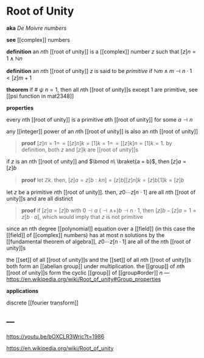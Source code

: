 # Root of Unity

**aka** _De Moivre numbers_

**see** [[complex]] numbers

**definition** an $n$th [[root of unity]] is a [[complex]] number $z$ such that $[z]n = 1 \land \mathbb N n$

**definition** an $n$th [[root of unity]] $z$ is said to be _primitive_ if $\mathbb N m \land m \dashv n \cdot 1 < [z]m + 1$

**theorem** if $\#\ \psi\ n = 1$, then all $n$th [[root of unity]]s except $1$ are primitive, see [[psi function in mat2348]]

**properties**

every $n$th [[root of unity]] is a primitive $a$th [[root of unity]] for some $a \dashv n$

any [[integer]] power of an $n$th [[root of unity]] is also an $n$th [[root of unity]]

> **proof** $[z]n = 1 =\!= [[z]n]k = [1]k = 1 =\!= [[z]k]n = [1]k = 1$. by definition, both $z$ and $[z]k$ are [[root of unity]]s

if $z$ is an $n$th [[root of unity]] and $\bmod n\ \braket{a = b}$, then $[z]a = [z]b$

> **proof** let $\mathbb Z k$. then, $[z]a = z[b : kn] = [z]b [[z]n]k = [z]b [1]k = [z]b$

let $z$ be a primitive $n$th [[root of unity]]. then, $z0 \cdots z[n \cdot 1]$ are all $n$th [[root of unity]]s and are all distinct

> **proof** if $[z]a = [z]b$ with $0 \dashv a\ (\dashv \land +) b \dashv n \cdot 1$, then $[z]b - [z]a = 1 = z[b \cdot a]$, which would imply that $z$ is not primitive

since an $n$th degree [[polynomial]] equation over a [[field]] (in this case the [[field]] of [[complex]] numbers) has at most $n$ solutions by the [[fundamental theorem of algebra]], $z0 \cdots z[n \cdot 1]$ are all of the $n$th [[root of unity]]s

the [[set]] of all [[root of unity]]s and the [[set]] of all $n$th [[root of unity]]s both form an [[abelian group]] under multiplication. the [[group]] of $n$th [[root of unity]]s form the cyclic [[group]] of [[group#order]] $n$ &mdash; <https://en.wikipedia.org/wiki/Root_of_unity#Group_properties>

**applications**

discrete [[fourier transform]]

## &mdash;

<https://youtu.be/bOXCLR3Wric?t=1986>

<https://en.wikipedia.org/wiki/Root_of_unity>
